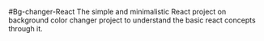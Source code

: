#Bg-changer-React The simple and minimalistic React project on background color changer project to understand the basic react concepts through it.

